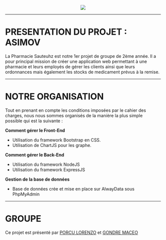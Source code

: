 <p align="center">
  <img src="public\images\logoAsimov.png" />
</p>

------------------------------------------------------------------------------------------------------------

# PRESENTATION DU PROJET : ASIMOV
La Pharmacie Sauteuhz est notre 1er projet de groupe de 2ème année. Il a pour principal mission de créer une application web permettant à une pharmacie et leurs employés de gérer les clients ainsi que leurs ordonnances mais également les stocks de medicament prévus à la remise.

------------------------------------------------------------------------------------------------------------

# NOTRE ORGANISATION
Tout en prenant en compte les conditions imposées par le cahier des charges, nous nous sommes organisés de la manière la plus simple possible qui est la suivante : 

__Comment gérer le Front-End__
+ Utilisation du framework Bootstrap en CSS.
+ Utilisation de ChartJS pour les graphe.

__Comment gérer le Back-End__
+ Utilisation du framework NodeJS
+ Utilisation du framework ExpressJS

__Gestion de la base de données__
+ Base de données crée et mise en place sur AlwayData sous PhpMyAdmin

------------------------------------------------------------------------------------------------------------

# GROUPE
Ce projet est présenté par [PORCU LORENZO](https://github.com/LorenzoPrc) et [GONDRE MACEO](https://github.com/MaceoggitL)
